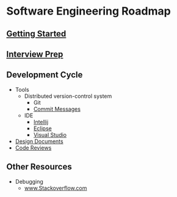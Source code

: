 # Software Engineering Roadmap

## [Getting Started](https://github.com/unboagable/engineering-roadmap/blob/master/Getting%20Started.md)

## [Interview Prep](https://github.com/unboagable/engineering-roadmap/blob/master/Interview%20Prep.md)

## Development Cycle

* Tools
  * Distributed version-control system
    * Git
    * [Commit Messages](https://chris.beams.io/posts/git-commit/)
  * IDE
    * [Intellij](https://www.jetbrains.com/idea/download)
    * [Eclipse](https://www.eclipse.org/downloads/)
    * [Visual Studio](https://visualstudio.microsoft.com/downloads/)
* [Design Documents](https://www.industrialempathy.com/posts/design-docs-at-google/)
* [Code Reviews](https://github.com/google/eng-practices/blob/master/review/reviewer/comments.md)
  
## Other Resources

* Debugging
  * www.Stackoverflow.com


